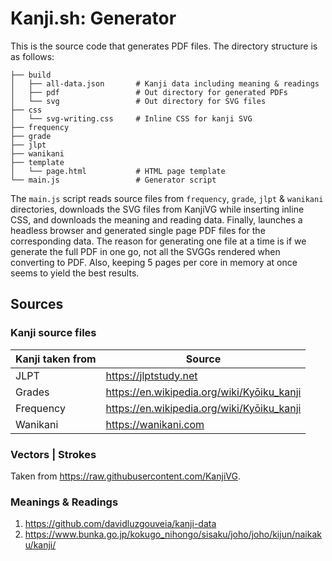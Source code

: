 # Kanji.sh: Generator

This is the source code that generates PDF files. The directory structure is as follows:

    ├── build
    │   ├── all-data.json       # Kanji data including meaning & readings
    │   ├── pdf                 # Out directory for generated PDFs
    │   └── svg                 # Out directory for SVG files
    ├── css
    │   └── svg-writing.css     # Inline CSS for kanji SVG
    ├── frequency
    ├── grade
    ├── jlpt
    ├── wanikani
    ├── template
    │   └── page.html           # HTML page template
    └── main.js                 # Generator script

The `main.js` script reads source files from `frequency`, `grade`, `jlpt` & `wanikani` directories, downloads the SVG
files from KanjiVG while inserting inline CSS, and downloads the meaning and reading data. Finally, launches a headless
browser and generated single page PDF files for the corresponding data. The reason for generating one file at a time is
if we generate the full PDF in one go, not all the SVGGs rendered when converting to PDF. Also, keeping 5 pages per core
in memory at once seems to yield the best results.

## Sources

### Kanji source files

| Kanji taken from | Source                                       |
| ---------------- | -------------------------------------------- |
| JLPT             | <https://jlptstudy.net>                      |
| Grades           | <https://en.wikipedia.org/wiki/Kyōiku_kanji> |
| Frequency        | <https://en.wikipedia.org/wiki/Kyōiku_kanji> |
| Wanikani         | <https://wanikani.com>                       |

### Vectors | Strokes

Taken from <https://raw.githubusercontent.com/KanjiVG>.

### Meanings & Readings

1. <https://github.com/davidluzgouveia/kanji-data>
2. <https://www.bunka.go.jp/kokugo_nihongo/sisaku/joho/joho/kijun/naikaku/kanji/>
